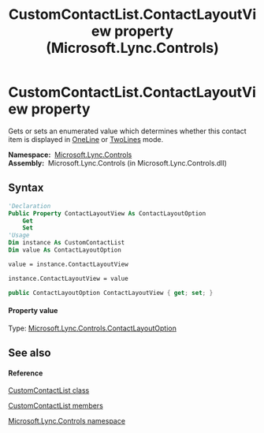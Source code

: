 ﻿---
title: CustomContactList.ContactLayoutView property  (Microsoft.Lync.Controls)
TOCTitle: 'ContactLayoutView property '
ms:assetid: P:Microsoft.Lync.Controls.CustomContactList.ContactLayoutView_DI_3_UC_OCS14MrefLyncWPF
ms:mtpsurl: https://msdn.microsoft.com/en-us/library/microsoft.lync.controls.customcontactlist.contactlayoutview_di_3_uc_ocs14mreflyncwpf(v=office.15)
ms:contentKeyID: 48596260
ms.date: 07/28/2014
mtps_version: v=office.15
f1_keywords:
- Microsoft.Lync.Controls.CustomContactList.ContactLayoutView
dev_langs:
- CSharp
- JScript
- VB
- other
---

# CustomContactList.ContactLayoutView property

Gets or sets an enumerated value which determines whether this contact item is displayed in [OneLine](contactlayoutoption-enumeration-microsoft-lync-controls_1.md) or [TwoLines](contactlayoutoption-enumeration-microsoft-lync-controls_1.md) mode.

**Namespace:**  [Microsoft.Lync.Controls](microsoft-lync-controls-namespace_1.md)  
**Assembly:**  Microsoft.Lync.Controls (in Microsoft.Lync.Controls.dll)

## Syntax

``` vb
'Declaration
Public Property ContactLayoutView As ContactLayoutOption
    Get
    Set
'Usage
Dim instance As CustomContactList
Dim value As ContactLayoutOption

value = instance.ContactLayoutView

instance.ContactLayoutView = value
```

``` csharp
public ContactLayoutOption ContactLayoutView { get; set; }
```

#### Property value

Type: [Microsoft.Lync.Controls.ContactLayoutOption](contactlayoutoption-enumeration-microsoft-lync-controls_1.md)  

## See also

#### Reference

[CustomContactList class](customcontactlist-class-microsoft-lync-controls_1.md)

[CustomContactList members](customcontactlist-members-microsoft-lync-controls_1.md)

[Microsoft.Lync.Controls namespace](microsoft-lync-controls-namespace_1.md)

